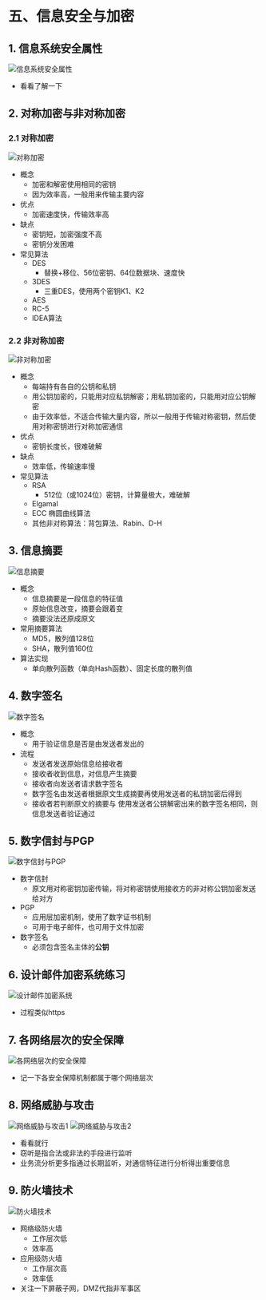 # 五、信息安全与加密

## 1. 信息系统安全属性

![信息系统安全属性](../../img/软考/信息系统安全属性.jpg)
- 看看了解一下

## 2. 对称加密与非对称加密

### 2.1 对称加密

![对称加密](../../img/软考/对称加密.jpg)
- 概念
	- 加密和解密使用相同的密钥
	- 因为效率高，一般用来传输主要内容
- 优点
	- 加密速度快，传输效率高
- 缺点
	- 密钥短，加密强度不高
	- 密钥分发困难
- 常见算法
	- DES
		- 替换+移位、56位密钥、64位数据块、速度快
	- 3DES
		- 三重DES，使用两个密钥K1、K2
	- AES
	- RC-5
	- IDEA算法

### 2.2 非对称加密

![非对称加密](../../img/软考/非对称加密.jpg)
- 概念
	- 每端持有各自的公钥和私钥
	- 用公钥加密的，只能用对应私钥解密；用私钥加密的，只能用对应公钥解密
	- 由于效率低，不适合传输大量内容，所以一般用于传输对称密钥，然后使用对称密钥进行对称加密通信
- 优点
	- 密钥长度长，很难破解
- 缺点
	- 效率低，传输速率慢
- 常见算法
	- RSA
		- 512位（或1024位）密钥，计算量极大，难破解
	- Elgamal
	- ECC 椭圆曲线算法
	- 其他非对称算法：背包算法、Rabin、D-H

## 3. 信息摘要

![信息摘要](../../img/软考/信息摘要.jpg)
- 概念
	- 信息摘要是一段信息的特征值
	- 原始信息改变，摘要会跟着变
	- 摘要没法还原成原文
- 常用摘要算法
	- MD5，散列值128位
	- SHA，散列值160位
- 算法实现
	- 单向散列函数（单向Hash函数）、固定长度的散列值

## 4. 数字签名

![数字签名](../../img/软考/数字签名.jpg)
- 概念
	- 用于验证信息是否是由发送者发出的
- 流程
	- 发送者发送原始信息给接收者
	- 接收者收到信息，对信息产生摘要
	- 接收者向发送者请求数字签名
	- 数字签名由发送者根据原文生成摘要再使用发送者的私钥加密后得到
	- 接收者若判断原文的摘要与 使用发送者公钥解密出来的数字签名相同，则信息发送者验证通过

## 5. 数字信封与PGP

![数字信封与PGP](../../img/软考/数字信封与PGP.jpg)
- 数字信封
	- 原文用对称密钥加密传输，将对称密钥使用接收方的非对称公钥加密发送给对方
- PGP
	- 应用层加密机制，使用了数字证书机制
	- 可用于电子邮件，也可用于文件加密
- 数字签名
	- 必须包含签名主体的**公钥**

## 6. 设计邮件加密系统练习

![设计邮件加密系统](../../img/软考/设计邮件加密系统.jpg)
- 过程类似https

## 7. 各网络层次的安全保障

![各网络层次的安全保障](../../img/软考/各网络层次的安全保障.jpg)
- 记一下各安全保障机制都属于哪个网络层次

## 8. 网络威胁与攻击

![网络威胁与攻击1](../../img/软考/网络威胁与攻击1.jpg)
![网络威胁与攻击2](../../img/软考/网络威胁与攻击2.jpg)
- 看看就行
- 窃听是指合法或非法的手段进行监听
- 业务流分析更多指通过长期监听，对通信特征进行分析得出重要信息

## 9. 防火墙技术

![防火墙技术](../../img/软考/防火墙技术.jpg)
- 网络级防火墙
	- 工作层次低
	- 效率高
- 应用级防火墙
	- 工作层次高
	- 效率低
- 关注一下屏蔽子网，DMZ代指非军事区